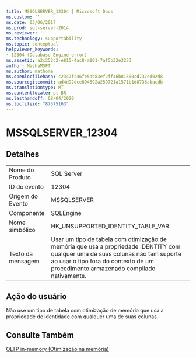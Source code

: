 ```yaml
---
title: MSSQLSERVER_12304 | Microsoft Docs
ms.custom: ''
ms.date: 03/06/2017
ms.prod: sql-server-2014
ms.reviewer: ''
ms.technology: supportability
ms.topic: conceptual
helpviewer_keywords:
- 12304 (Database Engine error)
ms.assetid: a2c252c2-e815-4ac8-a101-7af5b32e3233
author: MashaMSFT
ms.author: mathoma
ms.openlocfilehash: c2347fc46fe5ab83ef2ff46b81500cd737ed02d8
ms.sourcegitcommit: ad4d92dce894592a259721a1571b1d8736abacdb
ms.translationtype: MT
ms.contentlocale: pt-BR
ms.lasthandoff: 08/04/2020
ms.locfileid: "87575163"
---
```

# <a name="mssqlserver_12304"></a>MSSQLSERVER_12304
    
## <a name="details"></a>Detalhes  
  
|||  
|-|-|  
|Nome do Produto|SQL Server|  
|ID do evento|12304|  
|Origem do Evento|MSSQLSERVER|  
|Componente|SQLEngine|  
|Nome simbólico|HK_UNSUPPORTED_IDENTITY_TABLE_VAR|  
|Texto da mensagem|Usar um tipo de tabela com otimização de memória que usa a propriedade IDENTITY com qualquer uma de suas colunas não tem suporte ao usar o tipo fora do contexto de um procedimento armazenado compilado nativamente.|  
  
## <a name="user-action"></a>Ação do usuário  
 Não use um tipo de tabela com otimização de memória que usa a propriedade de identidade com qualquer uma de suas colunas.  
  
## <a name="see-also"></a>Consulte Também  
 [OLTP in-memory &#40;Otimização na memória&#41;](../in-memory-oltp/in-memory-oltp-in-memory-optimization.md)  
  
  
